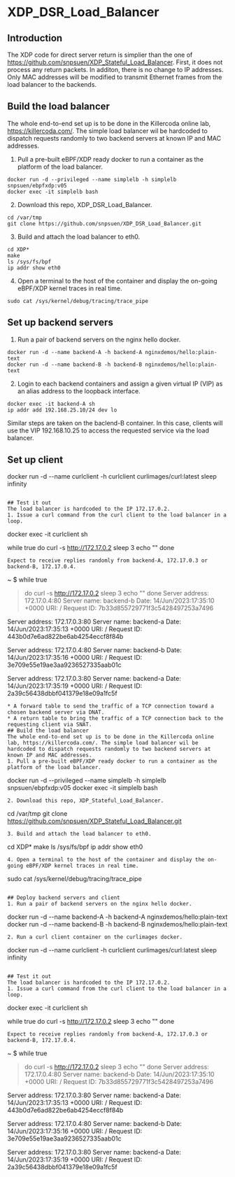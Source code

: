 # XDP_DSR_Load_Balancer
## Introduction
The XDP code for direct server return is simplier than the one of https://github.com/snpsuen/XDP_Stateful_Load_Balancer. First, it  does not process any return packets. In additon, there is no change to IP addresses. Only MAC addresses will be modified to transmit Ethernet frames from the load balancer to the backends.
## Build the load balancer
The whole end-to-end set up is to be done in the Killercoda online lab, https://killercoda.com/. The simple load balancer wil be hardcoded to dispatch requests randomly to two backend servers at known IP and MAC addresses.
1. Pull a pre-built eBPF/XDP ready docker to run a container as the platform of the load balancer.
```
docker run -d --privileged --name simplelb -h simplelb snpsuen/ebpfxdp:v05
docker exec -it simplelb bash
```
2. Download this repo, XDP_DSR_Load_Balancer.
```
cd /var/tmp
git clone https://github.com/snpsuen/XDP_DSR_Load_Balancer.git
```
3. Build and attach the load balancer to eth0.
```
cd XDP*
make
ls /sys/fs/bpf
ip addr show eth0
```
4. Open a terminal to the host of the container and display the on-going eBPF/XDP kernel traces in real time.
```
sudo cat /sys/kernel/debug/tracing/trace_pipe
```

## Set up backend servers
1. Run a pair of backend servers on the nginx hello docker.
```
docker run -d --name backend-A -h backend-A nginxdemos/hello:plain-text
docker run -d --name backend-B -h backend-B nginxdemos/hello:plain-text
```
2. Login to each backend containers and assign a given virtual IP (VIP) as an alias address to the loopback interface.
```
docker exec -it backend-A sh
ip addr add 192.168.25.10/24 dev lo
```
Similar steps are taken on the baclend-B container. In this case, clients will use the VIP 192.168.10.25 to access the requested service via the load balancer.

## Set up client

docker run -d --name curlclient -h curlclient curlimages/curl:latest sleep infinity
```

## Test it out
The load balancer is hardcoded to the IP 172.17.0.2.
1. Issue a curl command from the curl client to the load balancer in a loop.
```
docker exec -it curlclient sh

while true
do
curl -s http://172.17.0.2
sleep 3
echo ""
done
```
Expect to receive replies randomly from backend-A, 172.17.0.3 or backend-B, 172.17.0.4.
```
~ $ while true
> do
> curl -s http://172.17.0.2
> sleep 3
> echo ""
> done
Server address: 172.17.0.4:80
Server name: backend-b
Date: 14/Jun/2023:17:35:10 +0000
URI: /
Request ID: 7b33d855729771f3c5428497253a7496

Server address: 172.17.0.3:80
Server name: backend-a
Date: 14/Jun/2023:17:35:13 +0000
URI: /
Request ID: 443b0d7e6ad822be6ab4254eccf8f84b

Server address: 172.17.0.4:80
Server name: backend-b
Date: 14/Jun/2023:17:35:16 +0000
URI: /
Request ID: 3e709e55e19ae3aa9236527335aab01c

Server address: 172.17.0.3:80
Server name: backend-a
Date: 14/Jun/2023:17:35:19 +0000
URI: /
Request ID: 2a39c56438dbbf041379e18e09a1fc5f
```code borrows from Liz Rice's sample eBPF load balancer from scratch, https://github.com/lizrice/lb-from-scratch. Our contribution is to provide some basic stateful elements for it to redirect packets belonging to the same TCP connection consistently.
* A forward table to send the traffic of a TCP connection toward a chosen backend server via DNAT.
* A return table to bring the traffic of a TCP connection back to the requesting client via SNAT.
## Build the load balancer
The whole end-to-end set up is to be done in the Killercoda online lab, https://killercoda.com/. The simple load balancer wil be hardcoded to dispatch requests randomly to two backend servers at known IP and MAC addresses.
1. Pull a pre-built eBPF/XDP ready docker to run a container as the platform of the load balancer.
```
docker run -d --privileged --name simplelb -h simplelb snpsuen/ebpfxdp:v05
docker exec -it simplelb bash
```
2. Download this repo, XDP_Stateful_Load_Balancer.
```
cd /var/tmp
git clone https://github.com/snpsuen/XDP_Stateful_Load_Balancer.git
```
3. Build and attach the load balancer to eth0.
```
cd XDP*
make
ls /sys/fs/bpf
ip addr show eth0
```
4. Open a terminal to the host of the container and display the on-going eBPF/XDP kernel traces in real time.
```
sudo cat /sys/kernel/debug/tracing/trace_pipe
```

## Deploy backend servers and client
1. Run a pair of backend servers on the nginx hello docker.
```
docker run -d --name backend-A -h backend-A nginxdemos/hello:plain-text
docker run -d --name backend-B -h backend-B nginxdemos/hello:plain-text
```
2. Run a curl client container on the curlimages docker.
```
docker run -d --name curlclient -h curlclient curlimages/curl:latest sleep infinity
```

## Test it out
The load balancer is hardcoded to the IP 172.17.0.2.
1. Issue a curl command from the curl client to the load balancer in a loop.
```
docker exec -it curlclient sh

while true
do
curl -s http://172.17.0.2
sleep 3
echo ""
done
```
Expect to receive replies randomly from backend-A, 172.17.0.3 or backend-B, 172.17.0.4.
```
~ $ while true
> do
> curl -s http://172.17.0.2
> sleep 3
> echo ""
> done
Server address: 172.17.0.4:80
Server name: backend-b
Date: 14/Jun/2023:17:35:10 +0000
URI: /
Request ID: 7b33d855729771f3c5428497253a7496

Server address: 172.17.0.3:80
Server name: backend-a
Date: 14/Jun/2023:17:35:13 +0000
URI: /
Request ID: 443b0d7e6ad822be6ab4254eccf8f84b

Server address: 172.17.0.4:80
Server name: backend-b
Date: 14/Jun/2023:17:35:16 +0000
URI: /
Request ID: 3e709e55e19ae3aa9236527335aab01c

Server address: 172.17.0.3:80
Server name: backend-a
Date: 14/Jun/2023:17:35:19 +0000
URI: /
Request ID: 2a39c56438dbbf041379e18e09a1fc5f
```
